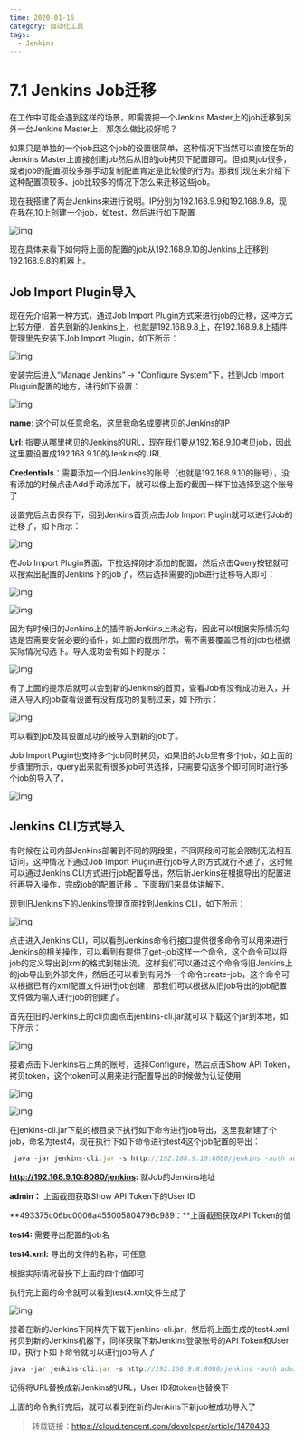 ```yaml
---
time: 2020-01-16
category: 自动化工具
tags:
  - Jenkins
---
```


# 7.1 Jenkins Job迁移

在工作中可能会遇到这样的场景，即需要把一个Jenkins Master上的job迁移到另外一台Jenkins Master上，那怎么做比较好呢？

如果只是单独的一个job且这个job的设置很简单，这种情况下当然可以直接在新的Jenkins Master上直接创建job然后从旧的job拷贝下配置即可。但如果job很多，或者job的配置项较多那手动复制配置肯定是比较傻的行为。那我们现在来介绍下这种配置项较多、job比较多的情况下怎么来迁移这些job。

现在我搭建了两台Jenkins来进行说明。IP分别为192.168.9.9和192.168.9.8，现在我在.10上创建一个job，如test，然后进行如下配置

![img](https://gitee.com/clay-wangzhi/blogImg/raw/master/blogImg/g62phjjstk.jpeg)

现在具体来看下如何将上面的配置的job从192.168.9.10的Jenkins上迁移到192.168.9.8的机器上。

## **Job Import Plugin导入**

现在先介绍第一种方式，通过Job Import Plugin方式来进行job的迁移，这种方式比较方便，首先到新的Jenkins上，也就是192.168.9.8上，在192.168.9.8上插件管理里先安装下Job Import Plugin，如下所示：

![img](https://gitee.com/clay-wangzhi/blogImg/raw/master/blogImg/jf3clczyv2.jpeg)

安装完后进入“Manage Jenkins” -> "Configure System"下，找到Job Import Pluguin配置的地方，进行如下设置：

![img](https://gitee.com/clay-wangzhi/blogImg/raw/master/blogImg/eug932owyp.jpeg)

**name**: 这个可以任意命名，这里我命名成要拷贝的Jenkins的IP

**Url**: 指要从哪里拷贝的Jenkins的URL，现在我们要从192.168.9.10拷贝job，因此这里要设置成192.168.9.10的Jenkins的URL

**Credentials**：需要添加一个旧Jenkins的账号（也就是192.168.9.10的账号），没有添加的时候点击Add手动添加下，就可以像上面的截图一样下拉选择到这个账号了

设置完后点击保存下，回到Jenkins首页点击Job Import Plugin就可以进行Job的迁移了，如下所示：

![img](https://gitee.com/clay-wangzhi/blogImg/raw/master/blogImg/uov6bpo6hk.jpeg)

在Job Import Plugin界面，下拉选择刚才添加的配置，然后点击Query按钮就可以搜索出配置的Jenkins下的job了，然后选择需要的job进行迁移导入即可：

![img](https://gitee.com/clay-wangzhi/blogImg/raw/master/blogImg/v71i68ivlj.jpeg)

![img](https://gitee.com/clay-wangzhi/blogImg/raw/master/blogImg/o6jxwkuuba.jpeg)

因为有时候旧的Jenkins上的插件新Jenkins上未必有，因此可以根据实际情况勾选是否需要安装必要的插件，如上面的截图所示，需不需要覆盖已有的job也根据实际情况勾选下。导入成功会有如下的提示：

![img](https://gitee.com/clay-wangzhi/blogImg/raw/master/blogImg/sqfvrcd932.jpeg)

有了上面的提示后就可以会到新的Jenkins的首页，查看Job有没有成功进入，并进入导入的job查看设置有没有成功的复制过来，如下所示：

![img](https://gitee.com/clay-wangzhi/blogImg/raw/master/blogImg/7j29p9rg9g.jpeg)

可以看到job及其设置成功的被导入到新的job了。

Job Import Pugin也支持多个job同时拷贝，如果旧的Job里有多个job，如上面的步骤里所示，query出来就有很多job可供选择，只需要勾选多个即可同时进行多个job的导入了。

![img](https://gitee.com/clay-wangzhi/blogImg/raw/master/blogImg/dg1ouhsl9j.jpeg)

## **Jenkins CLI方式导入**

有时候在公司内部Jenkins部署到不同的网段里，不同网段间可能会限制无法相互访问，这种情况下通过Job Import Plugin进行job导入的方式就行不通了，这时候可以通过Jenkins CLI方式进行job配置导出，然后新Jenkins在根据导出的配置进行再导入操作，完成job的配置迁移 。下面我们来具体讲解下。

现到旧Jenkins下的Jenkins管理页面找到Jenkins CLI，如下所示：

![img](https://gitee.com/clay-wangzhi/blogImg/raw/master/blogImg/2yywfzeqrj.jpeg)

点击进入Jenkins CLI，可以看到Jenkins命令行接口提供很多命令可以用来进行Jenkins的相关操作，可以看到有提供了get-job这样一个命令，这个命令可以将job的定义导出到xml的格式到输出流，这样我们可以通过这个命令将旧Jenkins上的job导出到外部文件，然后还可以看到有另外一个命令create-job，这个命令可以根据已有的xml配置文件进行job创建，那我们可以根据从旧job导出的job配置文件做为输入进行job的创建了。

首先在旧的Jenkins上的cli页面点击jenkins-cli.jar就可以下载这个jar到本地，如下所示：

![img](https://gitee.com/clay-wangzhi/blogImg/raw/master/blogImg/g1ltwl2a3o.jpeg)

接着点击下Jenkins右上角的账号，选择Configure，然后点击Show API Token，拷贝token，这个token可以用来进行配置导出的时候做为认证使用

![img](https://gitee.com/clay-wangzhi/blogImg/raw/master/blogImg/u30td2vuwj.jpeg)

![img](https://gitee.com/clay-wangzhi/blogImg/raw/master/blogImg/yrwhwenjqe.jpeg)

在jenkins-cli.jar下载的根目录下执行如下命令进行job导出，这里我新建了个job，命名为test4，现在执行下如下命令进行test4这个job配置的导出：

```javascript
 java -jar jenkins-cli.jar -s http://192.168.9.10:8080/jenkins -auth admin:493375c06bc0006a455005804796c989 get-job "test4" > test4.xml
```

**http://192.168.9.10:8080/jenkins:** 就Job的Jenkins地址

**admin：** 上面截图获取Show API Token下的User ID

**493375c06bc0006a455005804796c989：**上面截图获取API Token的值

**test4:** 需要导出配置的job名

**test4.xml:** 导出的文件的名称，可任意

根据实际情况替换下上面的四个值即可

执行完上面的命令就可以看到test4.xml文件生成了

![img](https://gitee.com/clay-wangzhi/blogImg/raw/master/blogImg/xf64g5cl00.jpeg)

接着在新的Jenkins下同样先下载下jenkins-cli.jar，然后将上面生成的test4.xml拷贝到新的Jenkins机器下，同样获取下新Jenkins登录账号的API Token和User ID，执行下如下命令就可以进行job导入了

```javascript
java -jar jenkins-cli.jar -s http://192.168.9.8:8080/jenkins -auth admin:51964e7b89a427be5dd2a28f38c86eff create-job test4 <  test4.xml
```

记得将URL替换成新Jenkins的URL，User ID和token也替换下

上面的命令执行完后，就可以看到在新的Jenkins下新job被成功导入了

> 转载链接：https://cloud.tencent.com/developer/article/1470433
